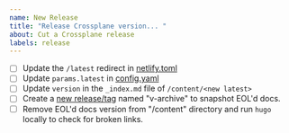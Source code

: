 ```yaml
---
name: New Release
title: "Release Crossplane version... "
about: Cut a Crossplane release
labels: release
---
```


- [ ] Update the `/latest` redirect in [netlify.toml](https://github.com/crossplane/docs/blob/master/netlify.toml#L9)
- [ ] Update `params.latest` in [config.yaml](https://github.com/crossplane/docs/blob/master/config.yaml#L48)
- [ ] Update `version` in the `_index.md` file of `/content/<new latest>`
- [ ] Create a [new release/tag](https://github.com/crossplane/docs/releases/new) named "v<EOL version>-archive" to snapshot EOL'd docs.
- [ ] Remove EOL'd docs version from "/content" directory and run `hugo` locally to check for broken links.